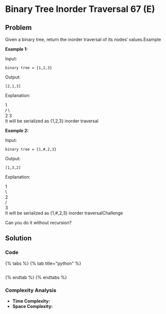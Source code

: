 # Binary Tree Inorder Traversal 67 \(E\)

## Problem

Given a binary tree, return the inorder traversal of its nodes‘ values.Example

**Example 1:**

Input:

```text
binary tree = {1,2,3}
```

Output:

```text
[2,1,3]
```

Explanation:

   1  
  /  \  
2     3  
It will be serialized as {1,2,3} inorder traversal

**Example 2:**

Input:

```text
binary tree = {1,#,2,3}
```

Output:

```text
[1,3,2]
```

Explanation:

1  
  \  
   2  
  /  
3  
It will be serialized as {1,\#,2,3} inorder traversalChallenge

Can you do it without recursion?

## Solution 

### Code

{% tabs %}
{% tab title="python" %}
```python

```
{% endtab %}
{% endtabs %}

### Complexity Analysis

* **Time Complexity:**
* **Space Complexity:**

